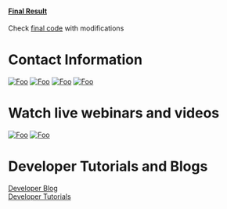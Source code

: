 
#### [Final Result](https://kuberaspeaking.github.io/FoodDeliveryWithHERE/)

Check [final code](/index.html) with modifications

# Contact Information
[![Foo](/img/twitter.png)](https://twitter.com/heredev) 
[![Foo](/img/slack.png)](http://t.her.is/slack) 
[![Foo](/img/stackoverflow.png)](https://stackoverflow.com/questions/tagged/here-api)
[![Foo](/img/github.png)](https://github.com/heremaps)

# Watch live webinars and videos

[![Foo](/img/twitch.png)](https://www.twitch.tv/heredev) 
[![Foo](/img/youtube.png)](https://www.youtube.com/heremaps) 

# Developer Tutorials and Blogs
[Developer Blog](https://developer.here.com/blog) 
</br>
[Developer Tutorials](https://developer.here.com/tutorials)

